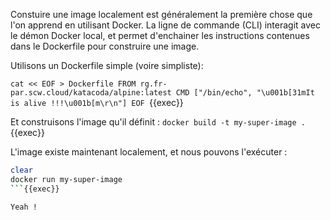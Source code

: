 Constuire une image localement est généralement la première chose que l'on apprend en utilisant Docker.
La ligne de commande (CLI) interagit avec le démon Docker local, et permet d'enchainer les instructions contenues dans le Dockerfile pour construire une image.

Utilisons un Dockerfile simple (voire simpliste):

`cat << EOF > Dockerfile
FROM rg.fr-par.scw.cloud/katacoda/alpine:latest
CMD ["/bin/echo", "\u001b[31mIt is alive !!!\u001b[m\r\n"]
EOF
`{{exec}}


Et construisons l'image qu'il définit :
`docker build -t my-super-image .`{{exec}}

L'image existe maintenant localement, et nous pouvons l'exécuter :
```sh
clear
docker run my-super-image
```{{exec}}

Yeah !
